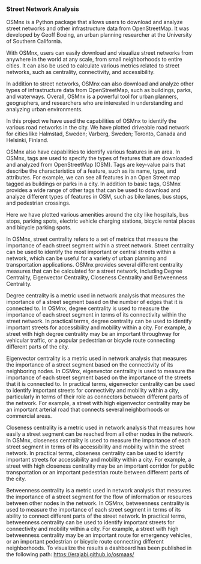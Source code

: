 ### Street Network Analysis
OSMnx is a Python package that allows users to download and analyze street networks and other infrastructure data from OpenStreetMap. It was developed by Geoff Boeing, an urban planning researcher at the University of Southern California.

With OSMnx, users can easily download and visualize street networks from anywhere in the world at any scale, from small neighborhoods to entire cities. It can also be used to calculate various metrics related to street networks, such as centrality, connectivity, and accessibility.

In addition to street networks, OSMnx can also download and analyze other types of infrastructure data from OpenStreetMap, such as buildings, parks, and waterways. Overall, OSMnx is a powerful tool for urban planners, geographers, and researchers who are interested in understanding and analyzing urban environments.

In this project we have used the capabilities of OSMnx to identify the various road networks in the city. We have plotted driveable road network for cities like Halmstad, Sweden; Varberg, Sweden; Toronto, Canada and Helsinki, Finland.

OSMnx also have capabilities to identify various features in an area. In OSMnx, tags are used to specify the types of features that are downloaded and analyzed from OpenStreetMap (OSM). Tags are key-value pairs that describe the characteristics of a feature, such as its name, type, and attributes. For example, we can see all features in an Open Street map tagged as buildings or parks in a city. In addition to basic tags, OSMnx provides a wide range of other tags that can be used to download and analyze different types of features in OSM, such as bike lanes, bus stops, and pedestrian crossings.

Here we have plotted various amenities around the city like hospitals, bus stops, parking spots, electric vehicle charging stations, bicycle rental places and bicycle parking spots.

In OSMnx, street centrality refers to a set of metrics that measure the importance of each street segment within a street network. Street centrality can be used to identify the most important or central streets within a network, which can be useful for a variety of urban planning and transportation applications.
OSMnx provides several different centrality measures that can be calculated for a street network, including Degree Centrality, Eigenvector Centrality, Closeness Centrality and Betweenness Centrality. 

Degree centrality is a metric used in network analysis that measures the importance of a street segment based on the number of edges that it is connected to. In OSMnx, degree centrality is used to measure the importance of each street segment in terms of its connectivity within the street network. In practical terms, degree centrality can be used to identify important streets for accessibility and mobility within a city. For example, a street with high degree centrality may be an important throughway for vehicular traffic, or a popular pedestrian or bicycle route connecting different parts of the city.

Eigenvector centrality is a metric used in network analysis that measures the importance of a street segment based on the connectivity of its neighboring nodes. In OSMnx, eigenvector centrality is used to measure the importance of each street segment based on the importance of the streets that it is connected to. In practical terms, eigenvector centrality can be used to identify important streets for connectivity and mobility within a city, particularly in terms of their role as connectors between different parts of the network. For example, a street with high eigenvector centrality may be an important arterial road that connects several neighborhoods or commercial areas.

Closeness centrality is a metric used in network analysis that measures how easily a street segment can be reached from all other nodes in the network. In OSMnx, closeness centrality is used to measure the importance of each street segment in terms of its accessibility and mobility within the street network. In practical terms, closeness centrality can be used to identify important streets for accessibility and mobility within a city. For example, a street with high closeness centrality may be an important corridor for public transportation or an important pedestrian route between different parts of the city.

Betweenness centrality is a metric used in network analysis that measures the importance of a street segment for the flow of information or resources between other nodes in the network. In OSMnx, betweenness centrality is used to measure the importance of each street segment in terms of its ability to connect different parts of the street network. In practical terms, betweenness centrality can be used to identify important streets for connectivity and mobility within a city. For example, a street with high betweenness centrality may be an important route for emergency vehicles, or an important pedestrian or bicycle route connecting different neighborhoods.
To visualize the results a dashboard has been published in the following path: https://erajabi.github.io/osmaas/

